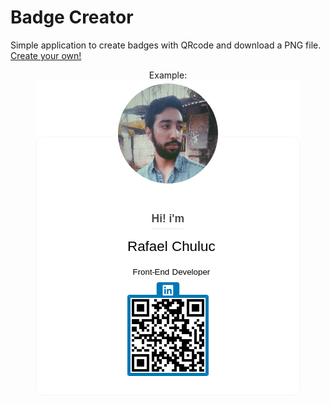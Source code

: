 # Badge Creator

<span>
Simple application to create badges with QRcode and download a PNG file.
<a href="https://rchuluc.github.io/Badge-Creator/">Create your own!</a>
</span><br>

<p align="center"> Example: <br>
  <img src="myAwesomeCard.png">
</p>

